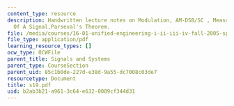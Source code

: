```yaml
---
content_type: resource
description: Handwritten lecture notes on Modulation, AM-DSB/SC , Measuring The Size
  Of A Signal,Parseval's Theorem.
file: /media/courses/16-01-unified-engineering-i-ii-iii-iv-fall-2005-spring-2006/b2ab3b21a9613c64e6320089cf344d31_s19.pdf
file_type: application/pdf
learning_resource_types: []
ocw_type: OCWFile
parent_title: Signals and Systems
parent_type: CourseSection
parent_uid: 85c1b0de-227d-e38d-9a55-dc7008c03de7
resourcetype: Document
title: s19.pdf
uid: b2ab3b21-a961-3c64-e632-0089cf344d31
---
```

